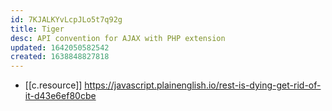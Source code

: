 ```yaml
---
id: 7KJALKYvLcpJLo5t7q92g
title: Tiger
desc: API convention for AJAX with PHP extension
updated: 1642050582542
created: 1638848827818
---
```




- [[c.resource]] https://javascript.plainenglish.io/rest-is-dying-get-rid-of-it-d43e6ef80cbe
